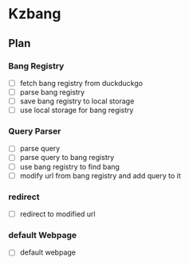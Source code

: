 # Kzbang

## Plan

### Bang Registry

- [ ] fetch bang registry from duckduckgo
- [ ] parse bang registry
- [ ] save bang registry to local storage
- [ ] use local storage for bang registry

### Query Parser

- [ ] parse query
- [ ] parse query to bang registry
- [ ] use bang registry to find bang
- [ ] modify url from bang registry and add query to it

### redirect

- [ ] redirect to modified url

### default Webpage

- [ ] default webpage
